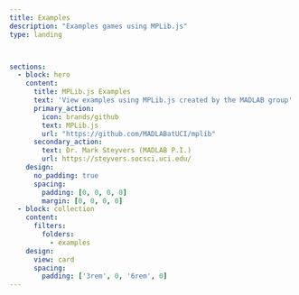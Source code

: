 ```yaml
---
title: Examples
description: "Examples games using MPLib.js"
type: landing



sections:
  - block: hero
    content:
      title: MPLib.js Examples
      text: 'View examples using MPLib.js created by the MADLAB group'
      primary_action:
        icon: brands/github
        text: MPLib.js
        url: "https://github.com/MADLABatUCI/mplib"
      secondary_action:
        text: Dr. Mark Steyvers (MADLAB P.I.)
        url: https://steyvers.socsci.uci.edu/
    design:
      no_padding: true
      spacing:
        padding: [0, 0, 0, 0]
        margin: [0, 0, 0, 0]
  - block: collection
    content:
      filters:
        folders:
          - examples
    design:
      view: card
      spacing:
        padding: ['3rem', 0, '6rem', 0]
---
```

